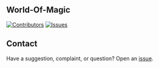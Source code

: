 ## World-Of-Magic



[![Contributors][contributors-shield]][contributors-url]
[![Issues][issues-shield]][issues-url]



[contributors-shield]: https://img.shields.io/github/contributors/whiteasvoid/world-of-magic?style=for-the-badge
[contributors-url]: https://github.com/whiteasvoid/world-of-magic/graphs/contributors
[issues-shield]: https://img.shields.io/github/issues/whiteasvoid/world-of-magic.svg?style=for-the-badge
[issues-url]: https://github.com/whiteasvoid/world-of-magic/issues



## Contact
Have a suggestion, complaint, or question? Open an [issue](https://github.com/whiteasvoid/world-of-magic/issues).